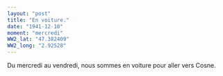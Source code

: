 ```yaml
---
layout: "post"
title: "En voiture."
date: "1941-12-10"
moment: "mercredi"
WW2_lat: "47.382409"
WW2_long: "2.92528"
---
```


Du mercredi au vendredi, nous sommes en voiture pour aller vers Cosne.


<div class="histoire"></div>

<div class="commentaire"></div>